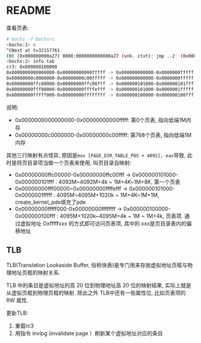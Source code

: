 # README

查看页表:
```bash
# bochs -f bochsrc
<bochs:1> c
^CNext at t=32157761
(0) [0x000000000a27] 0008:0000000000000a27 (unk. ctxt): jmp .-2  (0x00000a27)     ; ebfe
<bochs:2> info tab
cr3: 0x000000100000
0x0000000000000000-0x00000000000fffff -> 0x000000000000-0x0000000fffff
0x00000000c0000000-0x00000000c00fffff -> 0x000000000000-0x0000000fffff
0x00000000ffc00000-0x00000000ffc00fff -> 0x000000101000-0x000000101fff
0x00000000fff00000-0x00000000ffffefff -> 0x000000101000-0x0000001fffff
0x00000000fffff000-0x00000000ffffffff -> 0x000000100000-0x000000100fff
```

说明:
- 0x0000000000000000-0x00000000000fffff: 第0个页表, 指向低端1M内存
- 0x00000000c0000000-0x00000000c00fffff: 第768个页表, 指向低端1M内存

其他三行映射有点怪异, 原因是`mov [PAGE_DIR_TABLE_POS + 4092], eax`导致, 此时是将页目录项当做一个页表来使用, 叫页目录自映射:
- 0x00000000ffc00000-0x00000000ffc00fff -> 0x000000101000-0x000000101fff : 4092M~4092M+4k ~ 1M+4K~1M+8K, 第一个页表
- 0x00000000fff00000~0x00000000ffffefff -> 0x000000101000-0x0000001fffff : 4095M~4095M+1020k ~ 1M+4K~1M+1M, create_kernel_pde填充了pde
- 0x00000000fffff000-0x00000000ffffffff -> 0x000000100000-0x000000100fff : 4095M+1020k~4095M+4k ~ 1M ~ 1M+4k, 页表项. 通过虚拟地址 Oxfffffxxx 的方式即可访问页表项, 其中的 xxx是页目录表内的偏移地址

## TLB
TLB(Translation Lookaside Buffer, 俗称快表)是专门用来存放虚拟地址页框与物理地址页框的映射关系.

TLB 中的条目是虚拟地址的高 20 位到物理地址高 20 位的映射结果, 实际上就是从虚拟页框到物理页框的映射. 除此之外 TLB中还有一些属性位, 比如页表项的 RW 属性.

更新TLB:
1. 重载rc3
1. 用指令 invlpg (invalidate page ）刷新某个虚拟地址对应的条目
